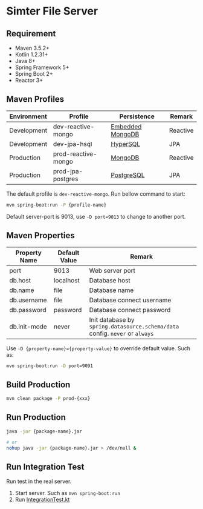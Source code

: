 # Simter File Server

## Requirement

- Maven 3.5.2+
- Kotlin 1.2.31+
- Java 8+
- Spring Framework 5+
- Spring Boot 2+
- Reactor 3+

## Maven Profiles

Environment | Profile            | Persistence        | Remark
------------|--------------------|--------------------|--------
Development |dev-reactive-mongo  | [Embedded MongoDB] | Reactive
Development |dev-jpa-hsql        | [HyperSQL]         | JPA
Production  |prod-reactive-mongo | [MongoDB]          | Reactive
Production  |prod-jpa-postgres   | [PostgreSQL]       | JPA

The default profile is `dev-reactive-mongo`. Run bellow command to start:

```bash
mvn spring-boot:run -P {profile-name}
```

Default server-port is 9013, use `-D port=9013` to change to another port.

## Maven Properties

Property Name | Default Value | Remark
--------------|---------------|--------
port          | 9013          | Web server port
db.host       | localhost     | Database host
db.name       | file          | Database name
db.username   | file          | Database connect username
db.password   | password      | Database connect password
db.init-mode  | never         | Init database by `spring.datasource.schema/data` config. `never` or `always`
Use `-D {property-name}={property-value}` to override default value. Such as:

```bash
mvn spring-boot:run -D port=9091
```

## Build Production

```bash
mvn clean package -P prod-{xxx}
```

## Run Production

```bash
java -jar {package-name}.jar

# or
nohup java -jar {package-name}.jar > /dev/null &
```

## Run Integration Test

Run test in the real server.

1. Start server. Such as `mvn spring-boot:run`
2. Run [IntegrationTest.kt]


[Embedded MongoDB]: https://github.com/flapdoodle-oss/de.flapdoodle.embed.mongo#embedded-mongodb
[MongoDB]: https://www.mongodb.com
[HyperSQL]: http://hsqldb.org
[PostgreSQL]: https://www.postgresql.org
[IntegrationTest.kt]: https://github.com/simter/simter-file/blob/master/simter-file-starter/src/test/kotlin/tech/simter/file/starter/IntegrationTest.kt
